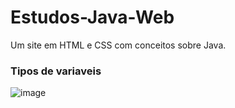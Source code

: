 # Estudos-Java-Web
Um site em HTML e CSS com conceitos sobre Java.

### Tipos de variaveis
![image](https://github.com/user-attachments/assets/38463863-8ac8-4bac-9ac5-713e12b3e066)
